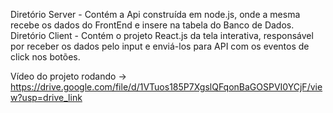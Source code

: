 Diretório Server - Contém a Api construída em node.js, onde a mesma recebe os dados do FrontEnd e insere na tabela do Banco de Dados.
Diretório Client - Contém o projeto React.js da tela interativa, responsável por receber os dados pelo input e enviá-los para API com os eventos de click nos botões.

Vídeo do projeto rodando -> https://drive.google.com/file/d/1VTuos185P7XgslQFqonBaGOSPVI0YCjF/view?usp=drive_link
